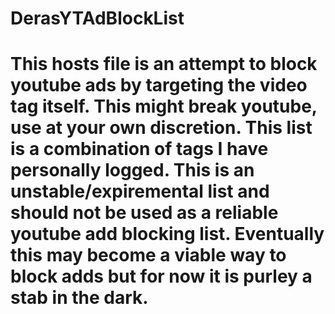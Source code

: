 # DerasYTAdBlockList
# This hosts file is an attempt to block youtube ads by targeting the video tag itself. This might break youtube, use at your own discretion. This list is a combination of tags I have personally logged. This is an unstable/expiremental list and should not be used as a reliable youtube add blocking list. Eventually this may become a viable way to block adds but for now it is purley a stab in the dark.

